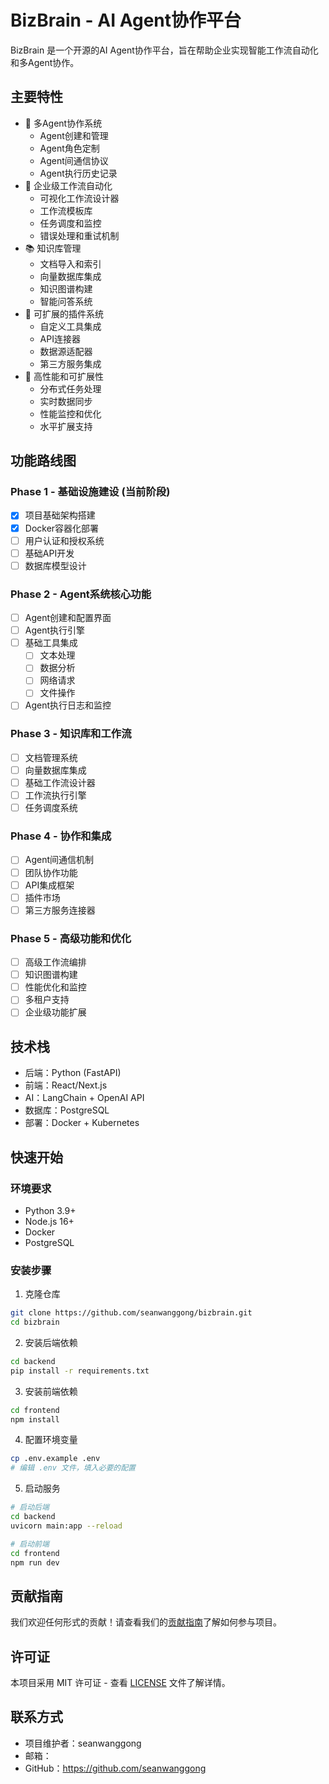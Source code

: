 # BizBrain - AI Agent协作平台

BizBrain 是一个开源的AI Agent协作平台，旨在帮助企业实现智能工作流自动化和多Agent协作。

## 主要特性

- 🤖 多Agent协作系统
  - Agent创建和管理
  - Agent角色定制
  - Agent间通信协议
  - Agent执行历史记录
- 🔄 企业级工作流自动化
  - 可视化工作流设计器
  - 工作流模板库
  - 任务调度和监控
  - 错误处理和重试机制
- 📚 知识库管理
  - 文档导入和索引
  - 向量数据库集成
  - 知识图谱构建
  - 智能问答系统
- 🔌 可扩展的插件系统
  - 自定义工具集成
  - API连接器
  - 数据源适配器
  - 第三方服务集成
- 🚀 高性能和可扩展性
  - 分布式任务处理
  - 实时数据同步
  - 性能监控和优化
  - 水平扩展支持

## 功能路线图

### Phase 1 - 基础设施建设 (当前阶段)
- [x] 项目基础架构搭建
- [x] Docker容器化部署
- [ ] 用户认证和授权系统
- [ ] 基础API开发
- [ ] 数据库模型设计

### Phase 2 - Agent系统核心功能
- [ ] Agent创建和配置界面
- [ ] Agent执行引擎
- [ ] 基础工具集成
  - [ ] 文本处理
  - [ ] 数据分析
  - [ ] 网络请求
  - [ ] 文件操作
- [ ] Agent执行日志和监控

### Phase 3 - 知识库和工作流
- [ ] 文档管理系统
- [ ] 向量数据库集成
- [ ] 基础工作流设计器
- [ ] 工作流执行引擎
- [ ] 任务调度系统

### Phase 4 - 协作和集成
- [ ] Agent间通信机制
- [ ] 团队协作功能
- [ ] API集成框架
- [ ] 插件市场
- [ ] 第三方服务连接器

### Phase 5 - 高级功能和优化
- [ ] 高级工作流编排
- [ ] 知识图谱构建
- [ ] 性能优化和监控
- [ ] 多租户支持
- [ ] 企业级功能扩展

## 技术栈

- 后端：Python (FastAPI)
- 前端：React/Next.js
- AI：LangChain + OpenAI API
- 数据库：PostgreSQL
- 部署：Docker + Kubernetes

## 快速开始

### 环境要求

- Python 3.9+
- Node.js 16+
- Docker
- PostgreSQL

### 安装步骤

1. 克隆仓库
```bash
git clone https://github.com/seanwanggong/bizbrain.git
cd bizbrain
```

2. 安装后端依赖
```bash
cd backend
pip install -r requirements.txt
```

3. 安装前端依赖
```bash
cd frontend
npm install
```

4. 配置环境变量
```bash
cp .env.example .env
# 编辑 .env 文件，填入必要的配置
```

5. 启动服务
```bash
# 启动后端
cd backend
uvicorn main:app --reload

# 启动前端
cd frontend
npm run dev
```

## 贡献指南

我们欢迎任何形式的贡献！请查看我们的[贡献指南](CONTRIBUTING.md)了解如何参与项目。

## 许可证

本项目采用 MIT 许可证 - 查看 [LICENSE](LICENSE) 文件了解详情。

## 联系方式

- 项目维护者：seanwanggong
- 邮箱：
- GitHub：https://github.com/seanwanggong